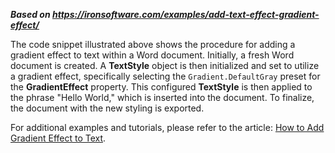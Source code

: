 ***Based on <https://ironsoftware.com/examples/add-text-effect-gradient-effect/>***

The code snippet illustrated above shows the procedure for adding a gradient effect to text within a Word document. Initially, a fresh Word document is created. A **TextStyle** object is then initialized and set to utilize a gradient effect, specifically selecting the `Gradient.DefaultGray` preset for the **GradientEffect** property. This configured **TextStyle** is then applied to the phrase "Hello World," which is inserted into the document. To finalize, the document with the new styling is exported.

For additional examples and tutorials, please refer to the article: [How to Add Gradient Effect to Text](https://ironsoftware.com/csharp/word/how-to/text-effect-gradient-effect/).